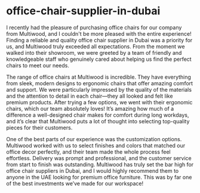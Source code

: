 # office-chair-supplier-in-dubai

I recently had the pleasure of purchasing office chairs for our company from Multiwood, and I couldn't be more pleased with the entire experience! Finding a reliable and quality office chair supplier in Dubai was a priority for us, and Multiwood truly exceeded all expectations. From the moment we walked into their showroom, we were greeted by a team of friendly and knowledgeable staff who genuinely cared about helping us find the perfect chairs to meet our needs.

The range of office chairs at Multiwood is incredible. They have everything from sleek, modern designs to ergonomic chairs that offer amazing comfort and support. We were particularly impressed by the quality of the materials and the attention to detail in each chair—they all looked and felt like premium products. After trying a few options, we went with their ergonomic chairs, which our team absolutely loves! It’s amazing how much of a difference a well-designed chair makes for comfort during long workdays, and it’s clear that Multiwood puts a lot of thought into selecting top-quality pieces for their customers.

One of the best parts of our experience was the customization options. Multiwood worked with us to select finishes and colors that matched our office decor perfectly, and their team made the whole process feel effortless. Delivery was prompt and professional, and the customer service from start to finish was outstanding. Multiwood has truly set the bar high for office chair suppliers in Dubai, and I would highly recommend them to anyone in the UAE looking for premium office furniture. This was by far one of the best investments we’ve made for our workspace!
